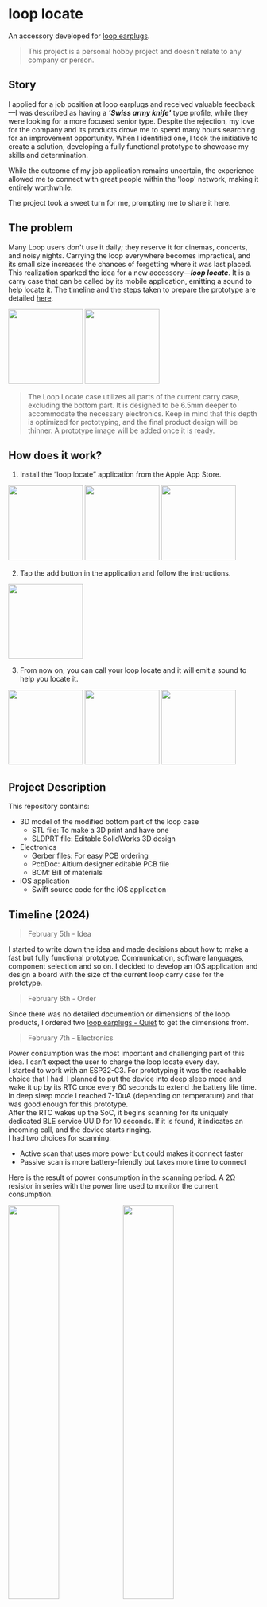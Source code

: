 # loop locate
An accessory developed for [loop earplugs](https://www.loopearplugs.com).
>This project is a personal hobby project and doesn't relate to any company or person.

## Story
I applied for a job position at loop earplugs and received valuable feedback—I was described as having a ***'Swiss army knife'*** type profile, while they were looking for a more focused senior type. Despite the rejection, my love for the company and its products drove me to spend many hours searching for an improvement opportunity. When I identified one, I took the initiative to create a solution, developing a fully functional prototype to showcase my skills and determination.

While the outcome of my job application remains uncertain, the experience allowed me to connect with great people within the 'loop' network, making it entirely worthwhile.

The project took a sweet turn for me, prompting me to share it here.

## The problem
Many Loop users don't use it daily; they reserve it for cinemas, concerts, and noisy nights. Carrying the loop everywhere becomes impractical, and its small size increases the chances of forgetting where it was last placed. This realization sparked the idea for a new accessory—***loop locate***. It is a carry case that can be called by its mobile application, emitting a sound to help locate it. The timeline and the steps taken to prepare the prototype are detailed [here](#timeline-2024).


<img src="./assets/originalCaseClose.png" width="150" height="auto">  <img src="./assets/OriginalCaseOpen.png" width="150" height="auto">  

>The Loop Locate case utilizes all parts of the current carry case, excluding the bottom part. It is designed to be 6.5mm deeper to accommodate the necessary electronics. Keep in mind that this depth is optimized for prototyping, and the final product design will be thinner. A prototype image will be added once it is ready.


## How does it work?
1. Install the “loop locate” application from the Apple App Store.

<img src="./assets/AppIcon.png" width="150" height="auto">  <img src="./assets/AppSplash.png" width="150" height="auto">  <img src="./assets/AppWellcome.png" width="150" height="auto">

2. Tap the add button in the application and follow the instructions.

<img src="./assets/AppScan.png" width="150" height="auto">

3. From now on, you can call your loop locate and it will emit a sound to help you locate it.

<img src="./assets/AppReady.png" width="150" height="auto">  <img src="./assets/AppCall.png" width="150" height="auto">  <img src="./assets/AppRing.png" width="150" height="auto">


## Project Description 
This repository contains:
 * 3D model of the modified bottom part of the loop case
   * STL file: To make a 3D print and have one
   * SLDPRT file: Editable SolidWorks 3D design
 * Electronics
   * Gerber files: For easy PCB ordering
   * PcbDoc: Altium designer editable PCB file
   * BOM: Bill of materials
 * iOS application
   * Swift source code for the iOS application


## Timeline (2024)
>February 5th - Idea

I started to write down the idea and made decisions about how to make a fast but fully functional prototype. Communication, software languages, component selection and so on. I decided to develop an iOS application and design a board with the size of the current loop carry case for the prototype. 

>February 6th - Order

Since there was no detailed documention or dimensions of the loop products, I ordered two [loop earplugs - Quiet](https://www.loopearplugs.com/products/quiet) to get the dimensions from. 

>February 7th - Electronics

Power consumption was the most important and challenging part of this idea. I can’t expect the user to charge the loop locate every day.  
I started to work with an ESP32-C3. For prototyping it was the reachable choice that I had. I planned to put the device into deep sleep mode and wake it up by its RTC once every 60 seconds to extend the battery life time. In deep sleep mode I reached 7-10uA (depending on temperature) and that was good enough for this prototype.  
After the RTC wakes up the SoC, it begins scanning for its uniquely dedicated BLE service UUID for 10 seconds. If it is found, it indicates an incoming call, and the device starts ringing.  
I had two choices for scanning:  
 * Active scan that uses more power but could makes it connect faster
 * Passive scan is more battery-friendly but takes more time to connect

Here is the result of power consumption in the scanning period. A 2Ω resistor in series with the power line used to monitor the current consumption.

<img src="./assets/Passive.png" width="45%" height="auto">  <img src="./assets/Active.png" width="45%" height="auto">  
<sub>Waveforms had been captured using my Hantek oscilloscope</sub>  
<sub>The BLE communication tests have been done with Nordic Semiconductor’s [nRF Connect](https://play.google.com/store/apps/details?id=no.nordicsemi.android.mcp&pcampaignid=web_share) application</sub>

Since there was no noticeable delay in passive mode scanning I used it to keep the device’s battery longer lasting.  
Depending on usage statistics, the battery charge in this prototype should last for more than a month. The final product will be able to achieve even greater longevity on a single charge, thanks to the use of SoCs with lower power consumption and better batteries.

I ordered some buzzers to test their sound before ordering the PCB.  
Also a 120mAh LiPo battery was my choice. Although a round Li-po battery was much better for 3D design and could make its bottom more curvy, it wasn’t easily available in the Turkish market. But this one was a good fit too and it was available. 

>February 8th - Firmware

To speed up the process, I started to write the firmware on a ESP32-C3-DevKitM-1 I already had using Arduino.
The logs are available on the UART with 115200 bps.  

<img src="./assets/Serial.png" width="auto" height="150">  <img src="./assets/devkit.png" width="auto" height="150">  

>February 9th - iOS application functionality

I started to develop the prototype application in SWIFT with the simplest possible UI and writing BLE functions, communicating with the DevKit and managing timeouts, errors and troubleshooting.


>February 10th - iOS application UI

I finalized the iOS application and did a little UI improvement.

>February 11th - Apple App Store

I submitted the required images and documents to publish the prototype's application on the App Store. A few days later, I received an email stating that, to approve the application, I should record a video demonstrating the working product using the application. They didn't accept footage with the DevKit, so the process was paused until I completed the prototype.

>February 12th - PCB

I got my Black loop Quiet and the quality was unbelievably great. However the case was white, not black!  
I ordered the black one due to the 3D print shop I work with, which only prints SLS models in black.  
To proceed with measuring the dimensions for PCB and 3D design, I had to take the case apart.  

<img src="./assets/loop.png" width="auto" height="150">  <img src="./assets/PCB1.png" width="auto" height="150">  <img src="./assets/PCB2.png" width="auto" height="150">  <img src="./assets/PCB3.png" width="auto" height="150">  
<sub>Note the PCB tickness should be 0.8mm to fit the 3D design.</sub>  

I submitted an order on PCBWay, but due to the Chinese New Year holidays, it will take longer than usual to receive the PCB.

>February 13th - 3D design

I wish I had the rounded battery, it would make me able to increase the curving radius of the bottom and make it much more beautiful. But this was the fastest way to achieve the working prototype for me.  
I had to make some modifications to the original part:
 * Adding 6.5mm to the height 
   * 3mm for battery
   * 0.8mm for PCB
   * 2.7mm for the tallest component on the PCB
 * Three holes for sound
 * Charging port opening 
 * Stands for PCB

<img src="./assets/3D4.png" width="auto" height="200">

<img src="./assets/3D1.png" width="auto" height="75">  <img src="./assets/3D2.png" width="auto" height="75">  <img src="./assets/3D3.png" width="auto" height="75">  

I designed it in SolidWorks and I ordered the SLS 3D print. 

>***Current Status: Awaiting the 3D printed body and the PCB.***
